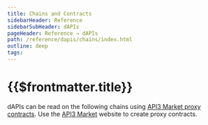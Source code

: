 ```yaml
---
title: Chains and Contracts
sidebarHeader: Reference
sidebarSubHeader: dAPIs
pageHeader: Reference → dAPIs
path: /reference/dapis/chains/index.html
outline: deep
tags:
---
```


<PageHeader/>

<SearchHighlight/>

<FlexStartTag/>

# {{$frontmatter.title}}

dAPIs can be read on the following chains using
[API3 Market proxy contracts](/reference/dapis/understand/proxy-contracts.md).
Use the [API3 Market<ExternalLinkImage/>](https://market.api3.org/) website to
create proxy contracts.

<br/>
<!--@include: ./chains-list.md-->

<FlexEndTag/>
